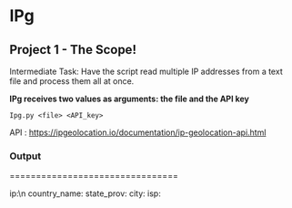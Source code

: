 # IPg

## Project 1 - The Scope!

Intermediate Task:  Have the script read multiple IP addresses from a text file and process them all at once.


__IPg receives two values as arguments: the file and the API key__

`Ipg.py <file> <API_key>`


API : https://ipgeolocation.io/documentation/ip-geolocation-api.html


### Output

================================

ip:\n
country_name:
state_prov:
city:
isp:
